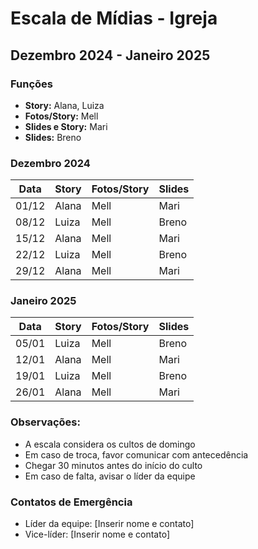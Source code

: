 # Escala de Mídias - Igreja
## Dezembro 2024 - Janeiro 2025

### Funções
- **Story:** Alana, Luiza
- **Fotos/Story:** Mell
- **Slides e Story:** Mari
- **Slides:** Breno

### Dezembro 2024

| Data | Story | Fotos/Story | Slides |
|------|--------|-------------|---------|
| 01/12 | Alana | Mell | Mari |
| 08/12 | Luiza | Mell | Breno |
| 15/12 | Alana | Mell | Mari |
| 22/12 | Luiza | Mell | Breno |
| 29/12 | Alana | Mell | Mari |

### Janeiro 2025

| Data | Story | Fotos/Story | Slides |
|------|--------|-------------|---------|
| 05/01 | Luiza | Mell | Breno |
| 12/01 | Alana | Mell | Mari |
| 19/01 | Luiza | Mell | Breno |
| 26/01 | Alana | Mell | Mari |

### Observações:
- A escala considera os cultos de domingo
- Em caso de troca, favor comunicar com antecedência
- Chegar 30 minutos antes do início do culto
- Em caso de falta, avisar o líder da equipe

### Contatos de Emergência
- Líder da equipe: [Inserir nome e contato]
- Vice-líder: [Inserir nome e contato] 